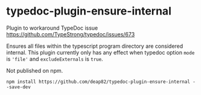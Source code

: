 # typedoc-plugin-ensure-internal

Plugin to workaround TypeDoc issue https://github.com/TypeStrong/typedoc/issues/673

Ensures all files within the typescript program directory are considered internal.
This plugin currently only has any effect when typedoc option `mode` is `'file'` and `excludeExternals` is `true`.

Not published on npm.

```
npm install https://github.com/deap82/typedoc-plugin-ensure-internal --save-dev
```
